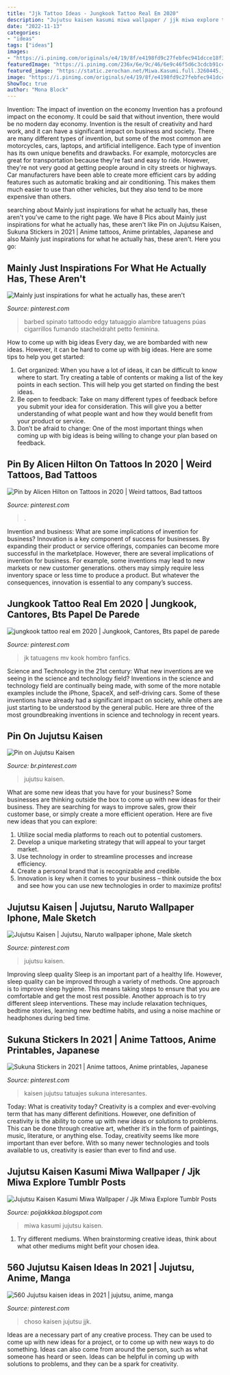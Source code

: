 ```yaml
---
title: "Jjk Tattoo Ideas - Jungkook Tattoo Real Em 2020"
description: "Jujutsu kaisen kasumi miwa wallpaper / jjk miwa explore tumblr posts"
date: "2022-11-13"
categories:
- "ideas"
tags: ["ideas"]
images:
- "https://i.pinimg.com/originals/e4/19/8f/e4198fd9c27febfec941dcce18f3f226.jpg"
featuredImage: "https://i.pinimg.com/236x/6e/9c/46/6e9c46f5d6c3cdcb91ccb9fa11f808c8.jpg?nii=t"
featured_image: "https://static.zerochan.net/Miwa.Kasumi.full.3260445.jpg"
image: "https://i.pinimg.com/originals/e4/19/8f/e4198fd9c27febfec941dcce18f3f226.jpg"
ShowToc: true
author: "Mona Block"
---
```



Invention: The impact of invention on the economy
Invention has a profound impact on the economy. It could be said that without invention, there would be no modern day economy. Invention is the result of creativity and hard work, and it can have a significant impact on business and society. There are many different types of invention, but some of the most common are motorcycles, cars, laptops, and artificial intelligence. Each type of invention has its own unique benefits and drawbacks. For example, motorcycles are great for transportation because they're fast and easy to ride. However, they're not very good at getting people around in city streets or highways. Car manufacturers have been able to create more efficient cars by adding features such as automatic braking and air conditioning. This makes them much easier to use than other vehicles, but they also tend to be more expensive than others.

	

		
searching about Mainly just inspirations for what he actually has, these aren&#039;t you've came to the right page. We have 8 Pics about Mainly just inspirations for what he actually has, these aren&#039;t like Pin on Jujutsu Kaisen, Sukuna Stickers in 2021 | Anime tattoos, Anime printables, Japanese and also Mainly just inspirations for what he actually has, these aren&#039;t. Here you go:
		
    
## Mainly Just Inspirations For What He Actually Has, These Aren&#039;t

<img loading=lazy src="https://i.pinimg.com/originals/e4/19/8f/e4198fd9c27febfec941dcce18f3f226.jpg" onerror="this.onerror=null;this.src='https://tse3.mm.bing.net/th?id=OIP.EJJy01yTJCmEvc2usU7oHwHaHa&amp;pid=15.1';" alt="Mainly just inspirations for what he actually has, these aren&#039;t">

_Source: pinterest.com_

>barbed spinato tattoodo edgy tatuaggio alambre tatuagens púas cigarrillos fumando stacheldraht petto feminina. 

	

How to come up with big ideas
Every day, we are bombarded with new ideas. However, it can be hard to come up with big ideas. Here are some tips to help you get started: 
1. Get organized: When you have a lot of ideas, it can be difficult to know where to start. Try creating a table of contents or making a list of the key points in each section. This will help you get started on finding the best ideas. 
2. Be open to feedback: Take on many different types of feedback before you submit your idea for consideration. This will give you a better understanding of what people want and how they would benefit from your product or service. 
3. Don’t be afraid to change: One of the most important things when coming up with big ideas is being willing to change your plan based on feedback.

    
## Pin By Alicen Hilton On Tattoos In 2020 | Weird Tattoos, Bad Tattoos

<img loading=lazy src="https://i.pinimg.com/originals/99/2e/3b/992e3b6b52ef7f63d49af6ba3fa192ad.jpg" onerror="this.onerror=null;this.src='https://tse3.mm.bing.net/th?id=OIP.XmldTQh3MYlTSwJ3frGDWAHaIt&amp;pid=15.1';" alt="Pin by Alicen Hilton on Tattoos in 2020 | Weird tattoos, Bad tattoos">

_Source: pinterest.com_

>. 

	

Invention and business: What are some implications of invention for business?
Innovation is a key component of success for businesses. By expanding their product or service offerings, companies can become more successful in the marketplace. However, there are several implications of invention for business. For example, some inventions may lead to new markets or new customer generations. others may simply require less inventory space or less time to produce a product. But whatever the consequences, innovation is essential to any company’s success.

    
## Jungkook Tattoo Real Em 2020 | Jungkook, Cantores, Bts Papel De Parede

<img loading=lazy src="https://i.pinimg.com/originals/8b/f1/1f/8bf11f4bd7a665628c0f9dc1a42b6914.jpg" onerror="this.onerror=null;this.src='https://tse1.mm.bing.net/th?id=OIP.5K_J1Jyw7C6dzUoUL2RW3AHaHa&amp;pid=15.1';" alt="jungkook tattoo real em 2020 | Jungkook, Cantores, Bts papel de parede">

_Source: pinterest.com_

>jk tatuagens mv kook hombro fanfics. 

	

Science and Technology in the 21st century: What new inventions are we seeing in the science and technology field?
Inventions in the science and technology field are continually being made, with some of the more notable examples include the iPhone, SpaceX, and self-driving cars. Some of these inventions have already had a significant impact on society, while others are just starting to be understood by the general public. Here are three of the most groundbreaking inventions in science and technology in recent years.

    
## Pin On Jujutsu Kaisen

<img loading=lazy src="https://i.pinimg.com/236x/6e/9c/46/6e9c46f5d6c3cdcb91ccb9fa11f808c8.jpg?nii=t" onerror="this.onerror=null;this.src='https://tse4.mm.bing.net/th?id=OIP.3ePjuQSa718oHiaVm8PDgQAAAA&amp;pid=15.1';" alt="Pin on Jujutsu Kaisen">

_Source: br.pinterest.com_

>jujutsu kaisen. 

	

What are some new ideas that you have for your business?
Some businesses are thinking outside the box to come up with new ideas for their business. They are searching for ways to improve sales, grow their customer base, or simply create a more efficient operation. Here are five new ideas that you can explore: 
1) Utilize social media platforms to reach out to potential customers.
2) Develop a unique marketing strategy that will appeal to your target market. 
3) Use technology in order to streamline processes and increase efficiency. 
4) Create a personal brand that is recognizable and credible. 
5) Innovation is key when it comes to your business – think outside the box and see how you can use new technologies in order to maximize profits!

    
## Jujutsu Kaisen | Jujutsu, Naruto Wallpaper Iphone, Male Sketch

<img loading=lazy src="https://i.pinimg.com/736x/14/18/d8/1418d88a97c01d09974ce595e62c1830.jpg" onerror="this.onerror=null;this.src='https://tse3.mm.bing.net/th?id=OIP.jORTl9fm3pRsy5q6fHeHEQHaIL&amp;pid=15.1';" alt="Jujutsu Kaisen | Jujutsu, Naruto wallpaper iphone, Male sketch">

_Source: pinterest.com_

>jujutsu kaisen. 

	

Improving sleep quality
Sleep is an important part of a healthy life. However, sleep quality can be improved through a variety of methods. One approach is to improve sleep hygiene. This means taking steps to ensure that you are comfortable and get the most rest possible. Another approach is to try different sleep interventions. These may include relaxation techniques, bedtime stories, learning new bedtime habits, and using a noise machine or headphones during bed time.

    
## Sukuna Stickers In 2021 | Anime Tattoos, Anime Printables, Japanese

<img loading=lazy src="https://i.pinimg.com/236x/c0/9a/22/c09a226597380dd3123c7fc342ec4039.jpg?nii=t" onerror="this.onerror=null;this.src='https://tse1.mm.bing.net/th?id=OIP.E6ob7JGs4lxZh0BgVKxEAAAAAA&amp;pid=15.1';" alt="Sukuna Stickers in 2021 | Anime tattoos, Anime printables, Japanese">

_Source: pinterest.com_

>kaisen jujutsu tatuajes sukuna interesantes. 

	

Today: What is creativity today?
Creativity is a complex and ever-evolving term that has many different definitions. However, one definition of creativity is the ability to come up with new ideas or solutions to problems. This can be done through creative art, whether it’s in the form of paintings, music, literature, or anything else. Today, creativity seems like more important than ever before. With so many newer technologies and tools available to us, creativity is easier than ever to find and use.

    
## Jujutsu Kaisen Kasumi Miwa Wallpaper / Jjk Miwa Explore Tumblr Posts

<img loading=lazy src="https://static.zerochan.net/Miwa.Kasumi.full.3260445.jpg" onerror="this.onerror=null;this.src='https://tse4.mm.bing.net/th?id=OIP.W7RQ5kJK6wwVGygE0-FnnAHaJB&amp;pid=15.1';" alt="Jujutsu Kaisen Kasumi Miwa Wallpaper / Jjk Miwa Explore Tumblr Posts">

_Source: poijakkkaa.blogspot.com_

>miwa kasumi jujutsu kaisen. 

	

1. Try different mediums. When brainstorming creative ideas, think about what other mediums might befit your chosen idea.

    
## 560 Jujutsu Kaisen Ideas In 2021 | Jujutsu, Anime, Manga

<img loading=lazy src="https://i.pinimg.com/474x/23/c3/9d/23c39de80e7aec03e52ee89f0f47a45a.jpg" onerror="this.onerror=null;this.src='https://tse1.mm.bing.net/th?id=OIP.fuFqkgYnF3e220EnVocqEwAAAA&amp;pid=15.1';" alt="560 Jujutsu kaisen ideas in 2021 | jujutsu, anime, manga">

_Source: pinterest.com_

>choso kaisen jujutsu jjk. 

	

Ideas are a necessary part of any creative process. They can be used to come up with new ideas for a project, or to come up with new ways to do something. Ideas can also come from around the person, such as what someone has heard or seen. Ideas can be helpful in coming up with solutions to problems, and they can be a spark for creativity.

